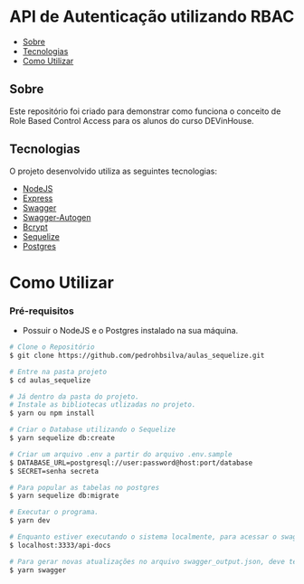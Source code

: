 # API de Autenticação utilizando RBAC

- [Sobre](#about)
- [Tecnologias](#tech)
- [Como Utilizar](#settings)

<a id="about"></a>
## Sobre

<a id="tech"></a>

Este repositório foi criado para demonstrar como funciona o conceito de Role Based Control Access para os alunos do curso DEVinHouse.
## Tecnologias

O projeto desenvolvido utiliza as seguintes tecnologias:
- [NodeJS](https://nodejs.org/en/) 
- [Express](https://expressjs.com/)
- [Swagger](https://swagger.io/)
- [Swagger-Autogen](https://github.com/davibaltar/swagger-autogen/)
- [Bcrypt](https://github.com/kelektiv/node.bcrypt.js/)
- [Sequelize](https://sequelize.org/)
- [Postgres](https://www.postgresql.org/)

<a id="settings"></a>

# Como Utilizar

### **Pré-requisitos**

  - Possuir o NodeJS e o Postgres instalado na sua máquina.

```bash
# Clone o Repositório
$ git clone https://github.com/pedrohbsilva/aulas_sequelize.git
```

```bash
# Entre na pasta projeto
$ cd aulas_sequelize

```
```bash
# Já dentro da pasta do projeto.
# Instale as bibliotecas utlizadas no projeto.
$ yarn ou npm install
```
```bash
# Criar o Database utilizando o Sequelize
$ yarn sequelize db:create 
```
```bash
# Criar um arquivo .env a partir do arquivo .env.sample
$ DATABASE_URL=postgresql://user:password@host:port/database
$ SECRET=senha secreta
```
```bash
# Para popular as tabelas no postgres
$ yarn sequelize db:migrate
```
```bash
# Executar o programa.
$ yarn dev
```
```bash
# Enquanto estiver executando o sistema localmente, para acessar o swagger, acesse a url.
$ localhost:3333/api-docs
```
```bash
# Para gerar novas atualizações no arquivo swagger_output.json, deve ter alterações nos endpoints inseridos no src/routes/index.js e execute o comando
$ yarn swagger
```